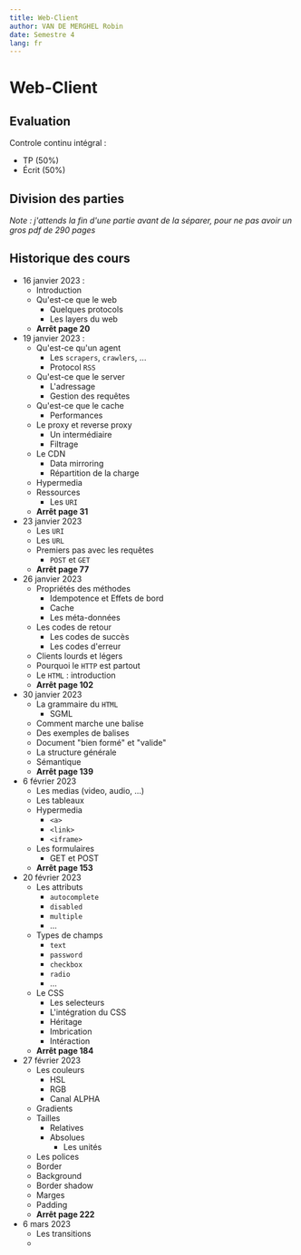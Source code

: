 ```yaml
---
title: Web-Client
author: VAN DE MERGHEL Robin
date: Semestre 4
lang: fr
---
```


# Web-Client

## Evaluation

Controle continu intégral :
- TP (50%)
- Écrit (50%)

## Division des parties

*Note : j'attends la fin d'une partie avant de la séparer, pour ne pas avoir un gros pdf de 290 pages*




## Historique des cours

- 16 janvier 2023 :
  - Introduction
  - Qu'est-ce que le web
    - Quelques protocols
    - Les layers du web
  - **Arrêt page 20**
- 19 janvier 2023 :
  - Qu'est-ce qu'un agent
    - Les `scrapers`, `crawlers`, ...
    - Protocol `RSS`
  - Qu'est-ce que le server
    - L'adressage
    - Gestion des requêtes
  - Qu'est-ce que le cache
    - Performances
  - Le proxy et reverse proxy
    - Un intermédiaire
    - Filtrage
  - Le CDN
    - Data mirroring
    - Répartition de la charge
  - Hypermedia
  - Ressources
    - Les `URI`
  - **Arrêt page 31**
- 23 janvier 2023
  - Les `URI`
  - Les `URL`
  - Premiers pas avec les requêtes
    - `POST` et `GET`
  - **Arrêt page 77**
- 26 janvier 2023
  - Propriétés des méthodes
    - Idempotence et Effets de bord
    - Cache
    - Les méta-données
  - Les codes de retour
    - Les codes de succès
    - Les codes d'erreur
  - Clients lourds et légers
  - Pourquoi le `HTTP` est partout
  - Le `HTML` : introduction
  - **Arrêt page 102**
- 30 janvier 2023
  - La grammaire du `HTML`
    - SGML
  - Comment marche une balise
  - Des exemples de balises
  - Document "bien formé" et "valide"
  - La structure générale
  - Sémantique
  - **Arrêt page 139**
- 6 février 2023
  - Les medias (video, audio, ...)
  - Les tableaux
  - Hypermedia
    - `<a>`
    - `<link>`
    - `<iframe>`
  - Les formulaires
    - GET et POST
  - **Arrêt page 153**
- 20 février 2023
  - Les attributs 
    - `autocomplete`
    - `disabled`
    - `multiple`
    - ...
  - Types de champs
    - `text`
    - `password`
    - `checkbox`
    - `radio`
    - ...
  - Le CSS
    - Les selecteurs
    - L'intégration du CSS
    - Héritage
    - Imbrication
    - Intéraction
  - **Arrêt page 184**
- 27 février 2023
  - Les couleurs
    - HSL
    - RGB
    - Canal ALPHA
  - Gradients
  - Tailles
    - Relatives
    - Absolues
      - Les unités
  - Les polices
  - Border
  - Background
  - Border shadow
  - Marges
  - Padding
  - **Arrêt page 222**
- 6 mars 2023
  - Les transitions
  - 